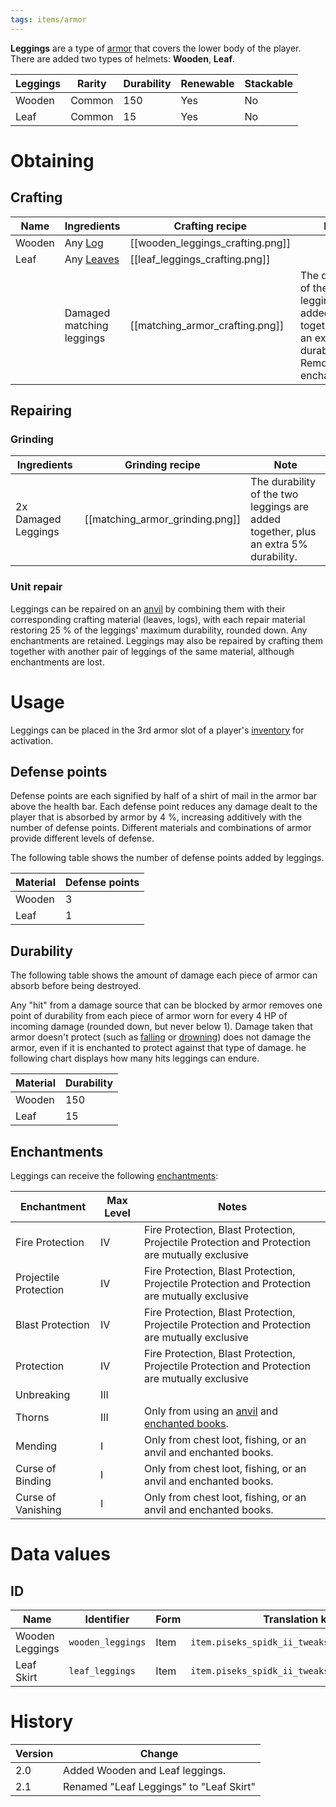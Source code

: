 ```yaml
---
tags: items/armor
---
```


**Leggings** are a type of [armor](https://minecraft.fandom.com/wiki/Armor) that covers the lower body of the player. There are added two types of helmets: **Wooden**, **Leaf**.

| Leggings | Rarity | Durability | Renewable | Stackable |
| -------- | ------ | ---------- | --------- | --------- |
| Wooden   | Common | 150        | Yes       | No        |
| Leaf     | Common | 15         | Yes       | No        |

# Obtaining
## Crafting

| Name   | Ingredients                                            | Crafting recipe                  | Note                                                                                                         |
| ------ | ------------------------------------------------------ | -------------------------------- | ------------------------------------------------------------------------------------------------------------ |
| Wooden | Any [Log](https://minecraft.fandom.com/wiki/Log)       | [[wooden_leggings_crafting.png]] |                                                                                                              | 
| Leaf   | Any [Leaves](https://minecraft.fandom.com/wiki/Leaves) | [[leaf_leggings_crafting.png]]   |                                                                                                              |
|        | Damaged matching leggings                              | [[matching_armor_crafting.png]]  | The durability of the two leggings is added together, plus an extra 5% durability. Removes any enchantments. |

## Repairing
### Grinding

| Ingredients         | Grinding recipe                 | Note                                                                                |
| ------------------- | ------------------------------- | ----------------------------------------------------------------------------------- |
| 2x Damaged Leggings | [[matching_armor_grinding.png]] | The durability of the two leggings are added together, plus an extra 5% durability. |

### Unit repair

Leggings can be repaired on an [anvil](https://minecraft.fandom.com/wiki/Anvil "Anvil") by combining them with their corresponding crafting material (leaves, logs), with each repair material restoring 25 % of the leggings' maximum durability, rounded down. Any enchantments are retained. Leggings may also be repaired by crafting them together with another pair of leggings of the same material, although enchantments are lost.

# Usage

Leggings can be placed in the 3rd armor slot of a player's [inventory](https://minecraft.fandom.com/wiki/Inventory "Inventory") for activation.

## Defense points

Defense points are each signified by half of a shirt of mail in the armor bar above the health bar. Each defense point reduces any damage dealt to the player that is absorbed by armor by 4 %, increasing additively with the number of defense points. Different materials and combinations of armor provide different levels of defense.

The following table shows the number of defense points added by leggings.

| Material | Defense points |
| -------- | -------------- |
| Wooden   | 3              |
| Leaf     | 1              |

## Durability

The following table shows the amount of damage each piece of armor can absorb before being destroyed.

Any "hit" from a damage source that can be blocked by armor removes one point of durability from each piece of armor worn for every 4 HP of incoming damage (rounded down, but never below 1). Damage taken that armor doesn't protect (such as [falling](https://minecraft.fandom.com/wiki/Damage#Fall_damage "Damage") or [drowning](https://minecraft.fandom.com/wiki/Damage#Drowning "Damage")) does not damage the armor, even if it is enchanted to protect against that type of damage. he following chart displays how many hits leggings can endure.

| Material | Durability |
| -------- | ---------- |
| Wooden   | 150        |
| Leaf     | 15         | 

## Enchantments

Leggings can receive the following [enchantments](https://minecraft.fandom.com/wiki/Enchantment "Enchantment"):

| Enchantment           | Max Level | Notes                                                                                                                                                                 |
| --------------------- | --------- | --------------------------------------------------------------------------------------------------------------------------------------------------------------------- |
| Fire Protection       | IV        | Fire Protection, Blast Protection, Projectile Protection and Protection are mutually exclusive                                                                        | 
| Projectile Protection | IV        | Fire Protection, Blast Protection, Projectile Protection and Protection are mutually exclusive                                                                        |
| Blast Protection      | IV        | Fire Protection, Blast Protection, Projectile Protection and Protection are mutually exclusive                                                                        |
| Protection            | IV        | Fire Protection, Blast Protection, Projectile Protection and Protection are mutually exclusive                                                                        |
| Unbreaking            | III       |                                                                                                                                                                       |
| Thorns                | III       | Only from using an [anvil](https://minecraft.fandom.com/wiki/Anvil "Anvil") and [enchanted books](https://minecraft.fandom.com/wiki/Enchanted_book "Enchanted book"). |
| Mending               | I         | Only from chest loot, fishing, or an anvil and enchanted books.                                                                                                       |
| Curse of Binding      | I         | Only from chest loot, fishing, or an anvil and enchanted books.                                                                                                       |
| Curse of Vanishing    | I         | Only from chest loot, fishing, or an anvil and enchanted books.                                                                                                       |

# Data values
## ID

| Name            | Identifier        | Form | Translation key                               |
| --------------- | ----------------- | ---- | --------------------------------------------- |
| Wooden Leggings | `wooden_leggings` | Item | `item.piseks_spidk_ii_tweaks.wooden_leggings` | 
| Leaf Skirt      | `leaf_leggings`   | Item | `item.piseks_spidk_ii_tweaks.leaf_leggings`   |

# History

| Version | Change                                  |
| ------- | --------------------------------------- |
| 2.0     | Added Wooden and Leaf leggings.         |
| 2.1     | Renamed "Leaf Leggings" to "Leaf Skirt" | 